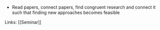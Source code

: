 
- Read papers, connect papers, find congruent research and connect it such that finding new approaches becomes feasible 

Links: 
[[Seminar]]
